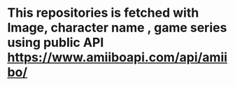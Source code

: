 # This repositories is fetched with Image, character name , game series using public API https://www.amiiboapi.com/api/amiibo/
